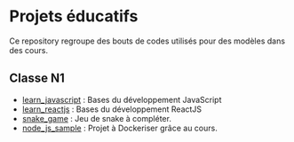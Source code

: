 # Projets éducatifs

Ce repository regroupe des bouts de codes utilisés pour des modèles dans des cours.

## Classe N1

- [learn_javascript](/learn_javascript/) : Bases du développement JavaScript
- [learn_reactjs](/learn_reactjs/) : Bases du développement ReactJS
- [snake_game](/snake_game/) : Jeu de snake à compléter.
- [node_js_sample](/node_js_sample/) : Projet à Dockeriser grâce au cours.
